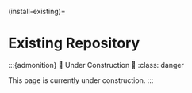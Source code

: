 (install-existing)=
# Existing Repository

:::{admonition} 🚧 Under Construction 🚧
:class: danger

This page is currently under construction.
:::
